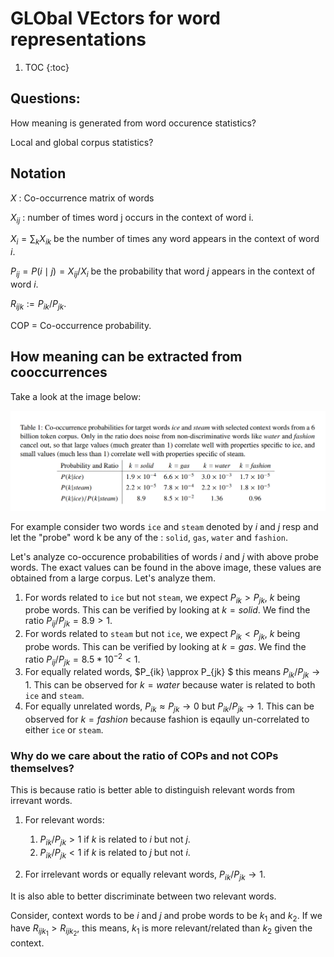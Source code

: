 # GLObal VEctors for word representations

1. TOC
{:toc}

## Questions:
How meaning is generated from word occurence statistics?

Local and global corpus statistics?

## Notation

$X$ : Co-occurrence matrix of words

$X_{ij}$ : number of times word j occurs in the context of word i.

$X_{i} = \sum_{k}X_{ik}$ be the number of times any word appears in the context of word $i$.

$P_{ij}=P(i \mid j)=X_{ij}/X_{i}$ be the probability that word $j$ appears in the context of word $i$.

$R_{ijk} := P_{ik} / P_{jk}$.

COP = Co-occurrence probability.

## How meaning can be extracted from cooccurrences

Take a look at the image below:

![co-occ-probs](/images/co-occ-probs.png)

For example consider two words `ice` and `steam` denoted by $i$ and $j$ resp and let the "probe" word k be any of the : `solid`,  `gas`, `water` and `fashion`.


Let's analyze co-occurence probabilities of words $i$ and $j$ with above probe words. The exact values can be found in the above image, these values are obtained from a large corpus. Let's analyze them.

  1. For words related to `ice` but not `steam`, we expect $P_{ik} > P_{jk}$, $k$ being probe words. This can be verified by looking at $k=solid$. We find the ratio $P_{ij}/P_{jk} = 8.9 > 1$.
  2. For words related to `steam` but not `ice`, we expect $P_{ik} < P_{jk}$, $k$ being probe words. This can be verified by looking at $k=gas$. We find the ratio $P_{ij}/P_{jk} = 8.5*10^{-2} < 1$.
  3. For equally related words, $P_{ik} \approx P_{jk} $ this means $P_{ik}/P_{jk} \to 1$. This can be observed for $k=water$ because water is related to both `ice` and `steam`.
  4. For equally unrelated words, $P_{ik} \approx P_{jk} \to 0$ but $P_{ik}/P_{jk} \to 1$. This can be observed for $k=fashion$ because fashion is eqaully un-correlated to either `ice` or `steam`.

### Why do we care about the ratio of COPs and not COPs themselves?

This is because ratio is better able to distinguish relevant words from irrevant words. 

  1. For relevant words:
      1. $P_{ik}/P_{jk} >1$ if $k$ is related to $i$ but not $j$.
      2. $P_{ik}/P_{jk} <1$ if $k$ is related to $j$ but not $i$.
  
  2. For irrelevant words or equally relevant words, $P_{ik}/P_{jk} \to 1$.

It is also able to better discriminate between two relevant words.

Consider, context words to be $i$ and $j$ and probe words to be $k_{1}$ and $k_{2}$. If we have $R_{ijk_{1}} > R_{ijk_{2}}$, this means, $k_1$ is more relevant/related than $k_{2}$ given the context.
